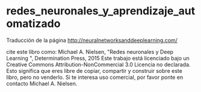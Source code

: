 # redes_neuronales_y_aprendizaje_automatizado
Traducción de la página http://neuralnetworksanddeeplearning.com/ 


cite este libro como: Michael A. Nielsen, "Redes neuronales y Deep Learning ", Determination Press, 2015
Este trabajo está licenciado bajo un Creative Commons Attribution-NonCommercial 3.0 Licencia no declarada. Esto significa que eres libre de copiar, compartir y construir sobre este libro, pero no venderlo. Si te interesa uso comercial, por favor ponte en contacto Michael A. Nielsen.
